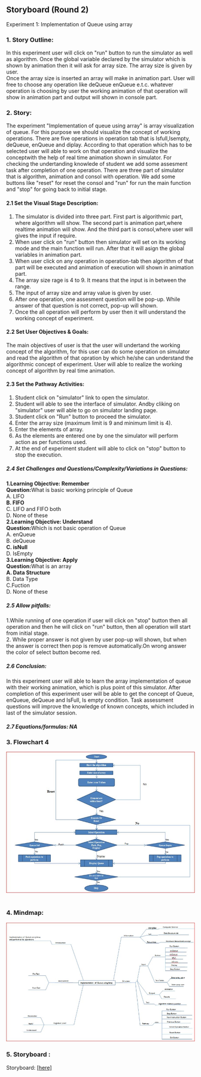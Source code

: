 ## Storyboard (Round 2)

Experiment 1: Implementation of Queue using array 

### 1. Story Outline:
In this experiment user will click on "run" button to run the simulator as well as algorithm. Once the global variable declared by the simulator which is shown by animation then it will ask for array size. The array size is given by user.<br>
Once the array size is inserted an array will make in animation part. User will free to choose any operation like deQueue enQueue e.t.c. whatever operation is choosing by user the working animation  of that operation will show in animation part and output will shown in console part. 
### 2. Story:
The experiment "Implementation of queue using array" is array visualization of queue. For this purpose we should visualize the concept of working operations. There are five operations in operation tab that is Isfull,Isempty, deQueue, enQueue and diplay. According to that operation which has to be selected user will able to work on that operation and visualize the conceptwith the help of real time animation shown in simulator. 
For checking the undertanding knowlede of student we add some assesment task after completion of one operation. 
There are three part of simulator that is algorithm, animation and consol with operation. We add some buttons like "reset" for reset the consol and "run" for run the main function and "stop" for going back to initial stage.

#### 2.1 Set the Visual Stage Description:
1. The simulator is divided into three part. First part is algorithmic part, where algorithm will show. The second part is animation part,where realtime animation will show. And the third part is consol,where user will gives the input if require.
2. When user click on "run" button then simulator will set on its working mode and the main function will run. After that it will asign the global variables in animation part.
3. When user click on any operation in operation-tab then algorithm of that part will be executed and animation of execution will shown in animation part.
4. The array size rage is 4 to 9. It means that the input is in between the range.
5. The input of array size and array value is given by user.
6. After one operation, one assesment question will be pop-up. While answer of that question is not correct, pop-up will shown.
7. Once the all operation will perform by user then it will understand the working concept of experiment.

#### 2.2 Set User Objectives & Goals:
The main objectives of user is that the user will undertand the working concept of the algorithm, for this user can do some operation on simulator and read the algorithm of that opration by which he/she can understand the algorithmic concept of experiment. User will able to realize the working concept of algorithm by real time animation. 

#### 2.3 Set the Pathway Activities:
1. Student click on "simulator" link to open the simulator.<br>
2. Student will able to see the interface of simulator. Andby cliking on "simulator" user will able to go on simulator landing page.<br>
3. Student click on "Run" button to proceed the simulator.<br>
4. Enter the array size (maximum limit is 9 and minimum limit is 4).<br>
5. Enter the elements of array.<br>
6. As the elements are entered one by one the simulator will perform action as per functions used.<br>
7. At the end of experiment student will able to click on "stop" button to stop the execution.

##### 2.4 Set Challenges and Questions/Complexity/Variations in Questions:

<b>1.Learning Objective: Remember</b><br>
<b>Question:</b>What is basic working principle of Queue<br>
A. LIFO<br>
<b>B. FIFO</b><br>
C. LIFO and FIFO both<br>
D. None of these<br>
<b>2.Learning Objective: Understand</b><br>
<b>Question:</b>Which is not basic operation of Queue<br>
A. enQueue<br>
B. deQueue<br>
<b>C. isNull</b><br>
D. IsEmpty<br>
<b>3.Learning Objective: Apply</b><br>
<b>Question:</b>What is an array<br>
<b>A. Data Structure</b><br>
B. Data Type<br>
C.Fuction<br>
D. None of these<br>

##### 2.5 Allow pitfalls:
1.While running of one operation if user will click on "stop" button then all operation and then he will click on "run" button, then all operation will start from initial stage.<br>
2. While proper answer is not given by user pop-up will shown, but when the answer is correct then pop is remove automatically.On wrong answer the color of select button become red.
##### 2.6 Conclusion:
In this experiment user will able to learn the array implementation of queue with their working animation, which is plus point of this simulator. After completion of this experiment user will be able to get the concept of Queue, enQueue, deQueue and IsFull, Is empty condition. Task assessment questions will improve the knowledge of known concepts, which included in last of the simulator session. 

##### 2.7 Equations/formulas: NA

### 3. Flowchart 4
<img src="flowchart/flowchart.JPG"/><br>
<br>

### 4. Mindmap:
<img src="mindmap/mindmapqa.JPG"/>
 <br>
 
### 5. Storyboard :
Storyboard: <a href="storyboard/vgif.gif"> [here]</a>
